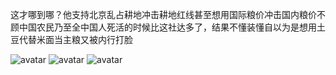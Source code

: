 这才哪到哪？他支持北京乱占耕地冲击耕地红线甚至想用国际粮价冲击国内粮价不顾中国农民乃至全中国人死活的时候比这社达多了，结果不懂装懂自以为是想用土豆代替米面当主粮又被内行打脸

![avatar](https://s1.ax1x.com/2020/10/17/0q1Bz6.jpg)
![avatar](https://s1.ax1x.com/2020/10/17/0q10Rx.jpg)
![avatar](https://s1.ax1x.com/2020/10/17/0q1wJ1.jpg)
